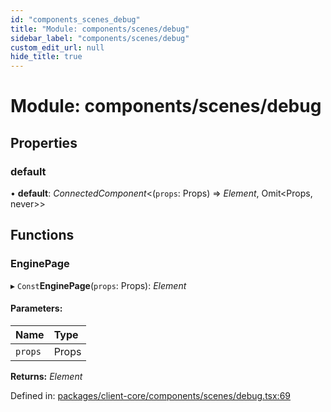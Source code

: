 ```yaml
---
id: "components_scenes_debug"
title: "Module: components/scenes/debug"
sidebar_label: "components/scenes/debug"
custom_edit_url: null
hide_title: true
---
```


# Module: components/scenes/debug

## Properties

### default

• **default**: *ConnectedComponent*<(`props`: Props) => *Element*, Omit<Props, never\>\>

## Functions

### EnginePage

▸ `Const`**EnginePage**(`props`: Props): *Element*

#### Parameters:

Name | Type |
:------ | :------ |
`props` | Props |

**Returns:** *Element*

Defined in: [packages/client-core/components/scenes/debug.tsx:69](https://github.com/xr3ngine/xr3ngine/blob/56376a778/packages/client-core/components/scenes/debug.tsx#L69)
